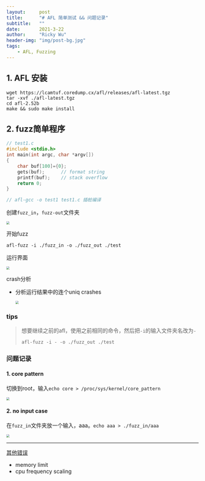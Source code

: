 ```yaml
---
layout:     post
title:      "# AFL 简单测试 && 问题记录"
subtitle:   ""
date:       2021-3-22
author:     "Ricky Wu"
header-img: "img/post-bg.jpg"
tags:
    - AFL, Fuzzing
---
```


## 1. AFL 安装

```
wget https://lcamtuf.coredump.cx/afl/releases/afl-latest.tgz
tar -xvf ./afl-latest.tgz
cd afl-2.52b
make && sudo make install
```

## 2. fuzz简单程序

```c
// test1.c
#include <stdio.h> 
int main(int argc, char *argv[])
{
    char buf[100]={0};
    gets(buf);		// format string
    printf(buf);	// stack overflow
    return 0;
}

// afl-gcc -o test1 test1.c 插桩编译
```

创建`fuzz_in`，`fuzz-out`文件夹

<img src="https://wwzzcccccc.me/img/post/AFL_Helloworld/image-1.png" style="zoom:50%;" />

开始fuzz

```
afl-fuzz -i ./fuzz_in -o ./fuzz_out ./test
```

运行界面

<img src="https://wwzzcccccc.me/img/post/AFL_Helloworld/image-2.png" style="zoom:50%;" />

crash分析

- 分析运行结果中的连个uniq crashes

  <img src="https://wwzzcccccc.me/img/post/AFL_Helloworld/image-3.png" style="zoom:50%;" />

### tips

> 想要继续之前的afl，使用之前相同的命令，然后把`-i`的输入文件夹名改为`-`
>
> ```
> afl-fuzz -i - -o ./fuzz_out ./test
> ```

### 问题记录

#### 1. core pattern

​	切换到root，输入`echo core > /proc/sys/kernel/core_pattern`

<img src="https://wwzzcccccc.me/img/post/AFL_Helloworld/image-4.png" style="zoom:50%;" />

#### 2. no input case

​	在`fuzz_in`文件夹放一个输入，aaa。`echo aaa > ./fuzz_in/aaa`

<img src="https://wwzzcccccc.me/img/post/AFL_Helloworld/image-5.png" style="zoom:50%;" />

---

[其他错误](https://blog.csdn.net/weixin_48505549/article/details/110945509?spm=1001.2014.3001.5501)

- memory limit
- cpu frequency scaling
